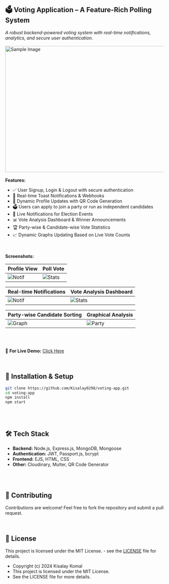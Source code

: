 ##  🗳️ Voting Application – A Feature-Rich Polling System
  *A robust backend-powered voting system with real-time notifications, analytics, and secure user authentication.*
<br>
<br>
  <img src="https://github.com/user-attachments/assets/48c4a8bd-ad1e-4409-b093-845162966815"  alt="Sample Image" width="600" height="400">
<br>
<br>
**Features:**
  -  ✅ User Signup, Login & Logout with secure authentication
  -  🔔 Real-time Toast Notifications & Webhooks
  -  📸 Dynamic Profile Updates with QR Code Generation
  -  🗳️ Users can apply to join a party or run as independent candidates
  -  📢 Live Notifications for Election Events
  -  📊 Vote Analysis Dashboard & Winner Announcements
  -  🏆 Party-wise & Candidate-wise Vote Statistics
  -  📈 Dynamic Graphs Updating Based on Live Vote Counts
<br>



**Screenshots:**

| Profile View | Poll Vote |
|-------------------------|------------------------|
| ![Notif](https://github.com/user-attachments/assets/e1c921c5-396c-41a4-b97b-da8f24c1c31c) | ![Stats](https://github.com/user-attachments/assets/39134cd8-8312-4cd7-a931-9087797b9954) |

| Real-time Notifications | Vote Analysis Dashboard |
|-------------------------|------------------------|
| ![Notif](https://github.com/user-attachments/assets/6eca22bf-9d8f-4c8c-ba3d-677298fe13a7) | ![Stats](https://github.com/user-attachments/assets/dc117e67-0af9-40fd-8297-bc10b78c0cd2) |

| Party-wise Candidate Sorting | Graphical Analysis |
|------------|---------------------------|
| ![Graph](https://github.com/user-attachments/assets/c83eaf9a-e0ae-456b-9f4e-b959e4c92faf) | ![Party](https://github.com/user-attachments/assets/89b2eb26-eada-4aeb-9b82-846fa6a8acdf) |

<br><br>

🚀 **For Live Demo:** [Click Here](https://voting-app-dun-one.vercel.app/)

<br>

## 🚀 Installation & Setup
```sh
git clone https://github.com/Kisalay0298/voting-app.git
cd voting-app
npm install
npm start
```

<br><br>

## 🛠 Tech Stack
- **Backend:** Node.js, Express.js, MongoDB, Mongoose
- **Authentication:** JWT, Passport.js, bcrypt
- **Frontend:** EJS, HTML, CSS
- **Other:** Cloudinary, Multer, QR Code Generator


<br><br>

## 🤝 Contributing
Contributions are welcome! Feel free to fork the repository and submit a pull request.

<br>

## 📜 License
This project is licensed under the MIT License. - see the [LICENSE](LICENSE) file for details. 

  * Copyright (c) 2024 Kisalay Komal
  * This project is licensed under the MIT License.
  * See the LICENSE file for more details.



